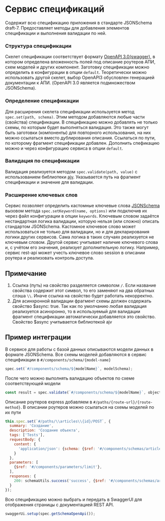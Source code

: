 # Сервис спецификаций

Содержит всю спецификацию приложения в стандарте JSONSchema draft-7. Предоставляет методы для добавления элементов
спецификации и выполнения валидации по ней.

### Структура спецификации

Скелет спецификации соответствует формату [OpenAPI 3.0(swagger)](https://github.com/OAI/OpenAPI-Specification/blob/master/versions/3.0.3.md),
в котором определена вложенность полей под описание роутеров АПИ, схем моделей и других компонент. Заготовку
спецификации можно определить в конфигурации в опции `default`. Теоретически можно использовать другой скелет, выбор OpenAPI3
обусловлен генерацией документации к АПИ. (OpenAPI 3.0 является подмножеством JSONSchema).

### Определение спецификации

Для расширения скелета спецификации используется метод `spec.set(path, schema)`. Этим методом добавляются любые
части (свойства) спецификации. В спецификацию можно добавлять не только схемы, по которым будет выполняться валидация.
Это также могут быть заготовки (компоненты) для повторного использования, на них можно ссылаться вместо дублирования
описания. Ссылаться по пути, по которому фрагмент спецификации добавлен. Дополнить спефикацию можно и через конфигурацию
сервиса в опции `default`.
   
### Валидация по спецификации

Валидация реализуется методом `spec.validate(path, value)` с использованием библиотеки [ajv](https://github.com/epoberezkin/ajv).
Указывается путь на фрагмент спецификации и значение для валидации. 

### Расширение ключевых слов

Сервис позволяет определить кастомные ключевые слова [JSONSchema](https://github.com/ajv-validator/ajv/blob/master/docs/keywords.md)
вызовом метода `spec.setKeyword(name, options)` или подключив их через файл конфигурации в опции `keywords`.
Ключевым словом задаётся нестандартная логика валидации, которую нельзя (или сложно) описать стандартом JSONSchema. 
Кастомное ключевое слово может использоваться не только для валидации, но и для декларирования логики других сервисов.
Сама логика в таких случаях реализуется не ключевым словом. Другой сервис учитывает наличие ключевого слова и, с учётом его значения,
реализует дополнительную логику. Например, сервис rest-api может учесть ключевое слово session в описании роутера и реализовать
контроль доступа.
   
## Примечание

1. Ссылка (путь) на свойство разделяется символом `/`. Если название свойства содержит этот символ, то его заменяют на два обратных слэша `\\`. 
   Иначе ссылка на свойство будет работать некорректно.
2. Для асинхронной валидации фрагмент схемы должен содержать свойство $async: true. Так как по умолчанию любая валидация
   реализуется асинхронно, то в используемый для валидации фрагмент спецификации автоматически добавляется это свойство.
   Свойство $async учитывается библиотекой ajv

## Пример интеграции

В сервисе для работы с базой данных описываются модели данных в формате JSONSchema. Все схемы моделей добавляются в 
сервис спецификации в `#/components/schema/{model-name}`

```js
spec.set(`#/components/schema/${modelName}`, modelSchema);
```

После чего можно выполнять валидацию объектов по схеме соответствующей модели

```js
const result = spec.validate(`#/components/schema/${modelName}`, object);
```

Описание роутеров express добавляем в `#/paths/{route-url}/{route-method}`. 
В описании роутеров можно ссылаться на схемы моделей по их пути

```js
this.spec.set(`#/paths/\\articles\\{id}/POST`, {
  summary: 'Создание',
  description: 'Создание объекта',
  tags: ['Tests'],
  requestBody: {
    content: {
      'application/json': {schema: {$ref: '#/components/schemas/article'}}
    }
  },
  parameters: [
    {$ref: '#/components/parameters/limit'},
  ],
  responses: {
    200: schemaUtils.success('success', {$ref: '#/components/schemas/article'})
  }
});
```

Всю спецификацию можно выбрать и передать в SwaggerUI для отображения страницы с документацией REST API. 

```js
swaggerUi.setup(spec.getSchemaOpenApi());
```
